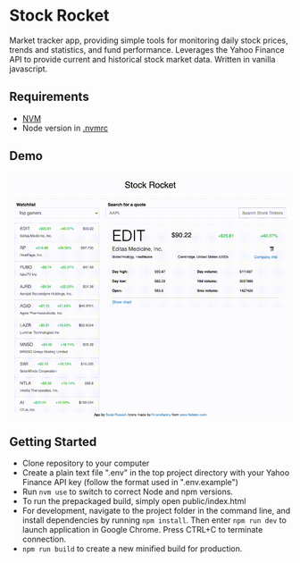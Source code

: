 # Stock Rocket

Market tracker app, providing simple tools for monitoring daily stock prices, trends and statistics, and fund performance. Leverages the Yahoo Finance API to provide current and historical stock market data. Written in vanilla javascript.

## Requirements
- [NVM](https://github.com/nvm-sh/nvm)
- Node version in [.nvmrc](.nvmrc)

## Demo

![Stock Rocket demo](/example.gif)

## Getting Started

- Clone repository to your computer
- Create a plain text file ".env" in the top project directory with your Yahoo Finance API key (follow the format used in ".env.example")
- Run `nvm use` to switch to correct Node and npm versions.
- To run the prepackaged build, simply open public/index.html
- For development, navigate to the project folder in the command line, and install dependencies by running `npm install`. Then enter `npm run dev` to launch application in Google Chrome. Press CTRL+C to terminate connection.
- `npm run build` to create a new minified build for production.
